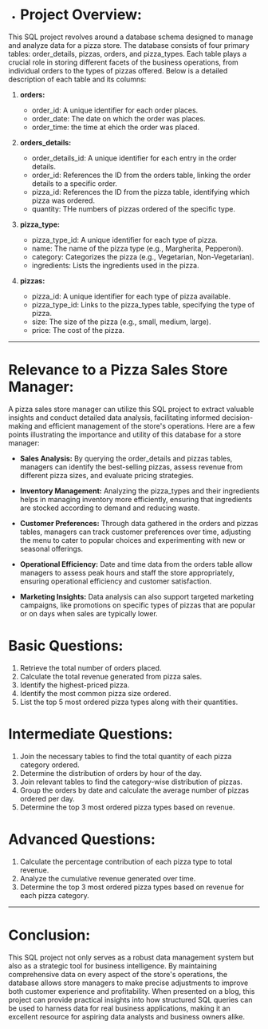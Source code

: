 - # **Project Overview:**

This SQL project revolves around a database schema designed to manage and analyze data for a pizza store. The database consists of four primary tables: order_details, pizzas, orders, and pizza_types. Each table plays a crucial role in storing different facets of the business operations, from individual orders to the types of pizzas offered. Below is a detailed description of each table and its columns:

1. **orders:**
   - order_id: A unique identifier for each order places.
   - order_date: The date on which the order was places.
   - order_time: the time at ehich the order was placed.

2. **orders_details:**
   - order_details_id: A unique identifier for each entry in the order details.
   - order_id: References the ID from the orders table, linking the order details to a specific order.
   - pizza_id: References the ID from the pizza table, identifying which pizza was ordered.
   - quantity: THe numbers of pizzas ordered of the specific type.

3. **pizza_type:**
   - pizza_type_id: A unique identifier for each type of pizza.
   - name: The name of the pizza type (e.g., Margherita, Pepperoni).
   - category: Categorizes the pizza (e.g., Vegetarian, Non-Vegetarian).
   - ingredients: Lists the ingredients used in the pizza.

4. **pizzas:**
   - pizza_id: A unique identifier for each type of pizza available.
   - pizza_type_id: Links to the pizza_types table, specifying the type of pizza.
   - size: The size of the pizza (e.g., small, medium, large).
   - price: The cost of the pizza.
  ---

# **Relevance to a Pizza Sales Store Manager:**

A pizza sales store manager can utilize this SQL project to extract valuable insights and conduct detailed data analysis, facilitating informed decision-making and efficient management of the store's operations. Here are a few points illustrating the importance and utility of this database for a store manager:

- **Sales Analysis:** By querying the order_details and pizzas tables, managers can identify the best-selling pizzas, assess revenue from different pizza sizes, and evaluate pricing strategies.
  
- **Inventory Management:** Analyzing the pizza_types and their ingredients helps in managing inventory more efficiently, ensuring that ingredients are stocked according to demand and reducing waste.
  
- **Customer Preferences:** Through data gathered in the orders and pizzas tables, managers can track customer preferences over time, adjusting the menu to cater to popular choices and experimenting with new or seasonal offerings.
  
- **Operational Efficiency:** Date and time data from the orders table allow managers to assess peak hours and staff the store appropriately, ensuring operational efficiency and customer satisfaction.
  
- **Marketing Insights:** Data analysis can also support targeted marketing campaigns, like promotions on specific types of pizzas that are popular or on days when sales are typically lower.


# **Basic Questions:**
1. Retrieve the total number of orders placed.
2. Calculate the total revenue generated from pizza sales.
3. Identify the highest-priced pizza.
4. Identify the most common pizza size ordered.
5. List the top 5 most ordered pizza types along with their quantities.


# **Intermediate Questions:**
1. Join the necessary tables to find the total quantity of each pizza category ordered.
2. Determine the distribution of orders by hour of the day.
3. Join relevant tables to find the category-wise distribution of pizzas.
4. Group the orders by date and calculate the average number of pizzas ordered per day.
5. Determine the top 3 most ordered pizza types based on revenue.

# **Advanced Questions:**
1. Calculate the percentage contribution of each pizza type to total revenue.
2. Analyze the cumulative revenue generated over time.
3. Determine the top 3 most ordered pizza types based on revenue for each pizza category.

---
# **Conclusion:**

This SQL project not only serves as a robust data management system but also as a strategic tool for business intelligence. By maintaining comprehensive data on every aspect of the store's operations, the database allows store managers to make precise adjustments to improve both customer experience and profitability. When presented on a blog, this project can provide practical insights into how structured SQL queries can be used to harness data for real business applications, making it an excellent resource for aspiring data analysts and business owners alike.
